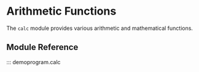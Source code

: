 # Arithmetic Functions

The `calc` module provides various arithmetic and mathematical functions.

## Module Reference

::: demoprogram.calc 